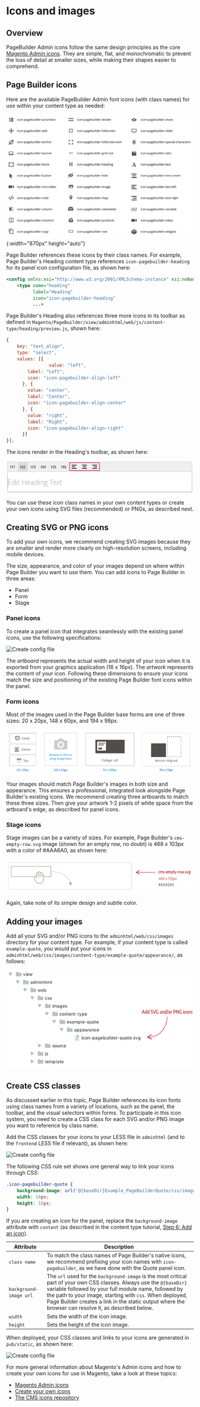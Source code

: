 # Icons and images

## Overview

PageBuilder Admin icons follow the same design principles as the core [Magento Admin icons]. They are simple, flat, and monochromatic to prevent the loss of detail at smaller sizes, while making their shapes easier to comprehend.

## Page Builder icons

Here are the available PageBuilder Admin font icons (with class names) for use within your content type as needed:

![PageBuilder admin icons](../images/pagebuilder-icons.png){:width="870px" height="auto"}

Page Builder references these icons by their class names. For example, Page Builder's Heading content type references `icon-pagebuilder-heading` for its panel icon configuration file, as shown here:

```xml
<config xmlns:xsi="http://www.w3.org/2001/XMLSchema-instance" xsi:noNamespaceSchemaLocation="urn:magento:module:Magento_PageBuilder:etc/content_type.xsd">
    <type name="heading"
          label="Heading"
          icon="icon-pagebuilder-heading"
          ...>
```

Page Builder's Heading also references three more icons in its toolbar as defined in `Magento/PageBuilder/view/adminhtml/web/js/content-type/heading/preview.js`, shown here:

```js
{
    key: "text_align",
    type: "select",
    values: [{
				value: "left",
        label: "Left",
        icon: "icon-pagebuilder-align-left"
      }, {
        value: "center",
        label: "Center",
        icon: "icon-pagebuilder-align-center"
      }, {
        value: "right",
        label: "Right",
        icon: "icon-pagebuilder-align-right"
      }]
}];
```

The icons render in the Heading's toolbar, as shown here:

![Create config file](../images/iconography-toolbar-icons.png)

You can use these icon class names in your own content types or create your own icons using SVG files (recommended) or PNGs, as described next.

## Creating SVG or PNG icons

To add your own icons, we recommend creating SVG images because they are smaller and render more clearly on high-resolution screens, including mobile devices. 

The size, appearance, and color of your images depend on where within Page Builder you want to use them. You can add icons to Page Builder in three areas:

- Panel
- Form
- Stage

### Panel icons

To create a panel icon that integrates seamlessly with the existing panel icons, use the following specifications:

![Create config file](../images/step6-icon-properties.png)

The *artboard* represents the actual width and height of your icon when it is exported from your graphics application (16 x 16px). The *artwork* represents the content of your icon. Following these dimensions to ensure your icons match the size and positioning of the existing Page Builder font icons within the panel.

### Form icons

Most of the images used in the Page Builder base forms are one of three sizes: 20 x 20px, 148 x 60px, and 194 x 98px.

![Create config file](../images/iconography-form-icons.png)

Your images should match Page Builder's images in both size and appearance. This ensures a professional, integrated look alongside Page Builder's existing icons. We recommend creating three artboards to match these three sizes. Then give your artwork 1-2 pixels of white space from the artboard's edge, as described for panel icons.

### Stage icons

Stage images can be a variety of sizes. For example, Page Builder's `cms-empty-row.svg` image (shown for an empty row, no doubt) is 468 x 103px with a color of #AAA6A0, as shown here:

![Create config file](../images/iconography-stage-images.png)

Again, take note of its simple design and subtle color. 

## Adding your images

Add all your SVG and/or PNG icons to the `adminhtml/web/css/images` directory for your content type. For example, if your content type is called `example-quote`, you would put your icons in `adminhtml/web/css/images/content-type/example-quote/appearance/`, as follows: 

![Create config file](../images/iconography-adding-icons.png)

## Create CSS classes

As discussed earlier in this topic, Page Builder references its icon fonts using class names from a variety of locations, such as the panel, the toolbar, and the visual selectors within forms. To participate in this icon system, you need to create a CSS class for each SVG and/or PNG image you want to reference by class name. 

Add the CSS classes for your icons to your LESS file in `adminhtml` (and to the `frontend` LESS file if relevant), as shown here:

![Create config file](../images/step6-icon-style.png)

The following CSS rule set shows one general way to link your icons through CSS:  

```css
.icon-pagebuilder-quote {
    background-image: url('@{baseDir}Example_PageBuilderQuote/css/images/content-type/example-quote/appearance/icon-pagebuilder-quote.svg');
    width: 16px;
    height: 16px;
}
```

If you are creating an icon for the panel, replace the `background-image` attribute with `content` (as described in the content type tutorial, [Step 6: Add an icon](../create-basic-content-type/step-6-add-icon.md)).

| Attribute              | Description                                                  |
| ---------------------- | ------------------------------------------------------------ |
| `class name`           | To match the class names of Page Builder's native icons, we recommend prefixing your icon names with `icon-pagebuilder`, as we have done with the Quote panel icon. |
| `background-image url` | The `url` used for the `background-image` is the most critical part of your own CSS classes. Always use the `@{baseDir}` variable followed by your full module name, followed by the path to your image, starting with `css`. When deployed, Page Builder creates a link in the static output where the browser can resolve it, as described below. |
| `width`                | Sets the width of the icon image.                            |
| `height`               | Sets the height of the icon image.                           |

When deployed, your CSS classes and links to your icons are generated in `pub/static`, as shown here: 

![Create config file](../images/step6-icon-link-static.png)

For more general information about Magento's Admin icons and how to create your own icons for use in Magento, take a look at these topics:

* [Magento Admin icons]
* [Create your own icons]
* [The CMS icons repository]



[Magento Admin icons]: https://devdocs.magento.com/guides/v2.2/pattern-library/graphics/iconography/iconography.html
[Create your own icons]: https://devdocs.magento.com/guides/v2.2/pattern-library/graphics/iconography/iconography.html#creating-icons
[The CMS icons repository]: https://github.com/magento-ux/cms-icons

